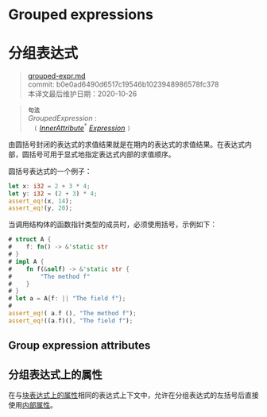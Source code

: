 # Grouped expressions
# 分组表达式

>[grouped-expr.md](https://github.com/rust-lang/reference/blob/master/src/expressions/grouped-expr.md)\
>commit: b0e0ad6490d6517c19546b1023948986578fc378 \
>本译文最后维护日期：2020-10-26


> **<sup>句法</sup>**\
> _GroupedExpression_ :\
> &nbsp;&nbsp; `(` [_InnerAttribute_]<sup>\*</sup> [_Expression_] `)`

由圆括号封闭的表达式的求值结果就是在期内的表达式的求值结果。在表达式内部，圆括号可用于显式地指定表达式内部的求值顺序。

圆括号表达式的一个例子：

```rust
let x: i32 = 2 + 3 * 4;
let y: i32 = (2 + 3) * 4;
assert_eq!(x, 14);
assert_eq!(y, 20);
```

当调用结构体的函数指针类型的成员时，必须使用括号，示例如下：

```rust
# struct A {
#    f: fn() -> &'static str
# }
# impl A {
#    fn f(&self) -> &'static str {
#        "The method f"
#    }
# }
# let a = A{f: || "The field f"};
#
assert_eq!( a.f (), "The method f");
assert_eq!((a.f)(), "The field f");
```

## Group expression attributes
## 分组表达式上的属性

在与[块表达式上的属性][Inner attributes]相同的表达式上下文中，允许在分组表达式的左括号后直接使用[内部属性][attributes on block expressions]。

[Inner attributes]: ../attributes.md
[_Expression_]: ../expressions.md
[_InnerAttribute_]: ../attributes.md
[attributes on block expressions]: block-expr.md#attributes-on-block-expressions

<!-- 2020-11-7-->
<!-- checked -->
